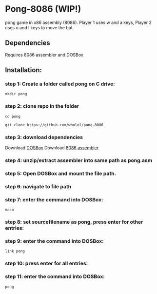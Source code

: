 # Pong-8086 (WIP!)
pong game in x86 assembly (8086). Player 1 uses w and a keys, Player 2 uses o and l keys to move the bat.

## Dependencies  
Requires 8086 assembler and DOSBox

## Installation:
### step 1: Create a folder called pong on C drive:
```
mkdir pong
```
### step 2: clone repo in the folder
```
cd pong
```
```
git clone https://github.com/wholol/pong-8086
```
### step 3: download dependencies
Download <a href="https://www.dosbox.com/download.php?main=1">DOSBox</a>
Download <a href="https://drive.google.com/drive/folders/1akM4UNg6StiVE3ehzEstOgOhEw1JBxA0">8086 assembler</a>
### step 4: unzip/extract assembler into same path as pong.asm
### step 5: Open DOSBox and mount the file path.
### step 6: navigate to file path
### step 7: enter the command into DOSBox:
```
masm
```
### step 8: set sourcefilename as pong, press enter for other entries:
### step 9: enter the command into DOSBox:
```
link pong
```
### step 10: press enter for all entries:
### step 11: enter the command into DOSBox:
```
pong
```
